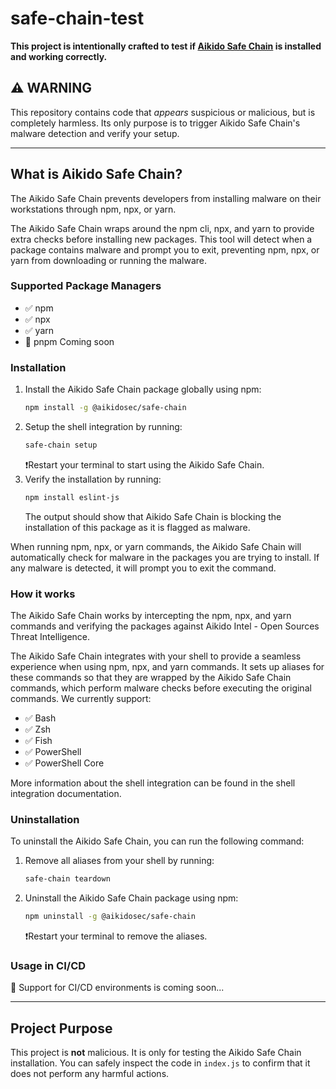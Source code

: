 # safe-chain-test

**This project is intentionally crafted to test if [Aikido Safe Chain](https://github.com/aikidosec/safe-chain) is installed and working correctly.**

## ⚠️ WARNING
This repository contains code that *appears* suspicious or malicious, but is completely harmless. Its only purpose is to trigger Aikido Safe Chain's malware detection and verify your setup.

---

## What is Aikido Safe Chain?

The Aikido Safe Chain prevents developers from installing malware on their workstations through npm, npx, or yarn.

The Aikido Safe Chain wraps around the npm cli, npx, and yarn to provide extra checks before installing new packages. This tool will detect when a package contains malware and prompt you to exit, preventing npm, npx, or yarn from downloading or running the malware.

### Supported Package Managers
- ✅ npm
- ✅ npx
- ✅ yarn
- 🚧 pnpm Coming soon

### Installation
1. Install the Aikido Safe Chain package globally using npm:
   ```sh
   npm install -g @aikidosec/safe-chain
   ```
2. Setup the shell integration by running:
   ```sh
   safe-chain setup
   ```
   ❗Restart your terminal to start using the Aikido Safe Chain.
3. Verify the installation by running:
   ```sh
   npm install eslint-js
   ```
   The output should show that Aikido Safe Chain is blocking the installation of this package as it is flagged as malware.

When running npm, npx, or yarn commands, the Aikido Safe Chain will automatically check for malware in the packages you are trying to install. If any malware is detected, it will prompt you to exit the command.

### How it works
The Aikido Safe Chain works by intercepting the npm, npx, and yarn commands and verifying the packages against Aikido Intel - Open Sources Threat Intelligence.

The Aikido Safe Chain integrates with your shell to provide a seamless experience when using npm, npx, and yarn commands. It sets up aliases for these commands so that they are wrapped by the Aikido Safe Chain commands, which perform malware checks before executing the original commands. We currently support:

- ✅ Bash
- ✅ Zsh
- ✅ Fish
- ✅ PowerShell
- ✅ PowerShell Core

More information about the shell integration can be found in the shell integration documentation.

### Uninstallation
To uninstall the Aikido Safe Chain, you can run the following command:

1. Remove all aliases from your shell by running:
   ```sh
   safe-chain teardown
   ```
2. Uninstall the Aikido Safe Chain package using npm:
   ```sh
   npm uninstall -g @aikidosec/safe-chain
   ```
   ❗Restart your terminal to remove the aliases.

### Usage in CI/CD
🚧 Support for CI/CD environments is coming soon...

---

## Project Purpose
This project is **not** malicious. It is only for testing the Aikido Safe Chain installation. You can safely inspect the code in `index.js` to confirm that it does not perform any harmful actions. 